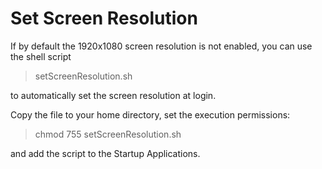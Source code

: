 # Set Screen Resolution

If by default the 1920x1080 screen resolution is not enabled, you can use the shell script

> setScreenResolution.sh

to automatically set the screen resolution at login.

Copy the file to your home directory, set the execution permissions:

> chmod 755 setScreenResolution.sh

and add the script to the Startup Applications.

